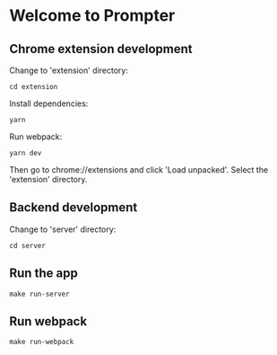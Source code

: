 # Welcome to Prompter

## Chrome extension development

Change to 'extension' directory:

    cd extension

Install dependencies:

    yarn

Run webpack:

    yarn dev

Then go to chrome://extensions and click 'Load unpacked'. Select the 'extension' directory.

## Backend development

Change to 'server' directory:

    cd server

## Run the app

    make run-server

## Run webpack

    make run-webpack
